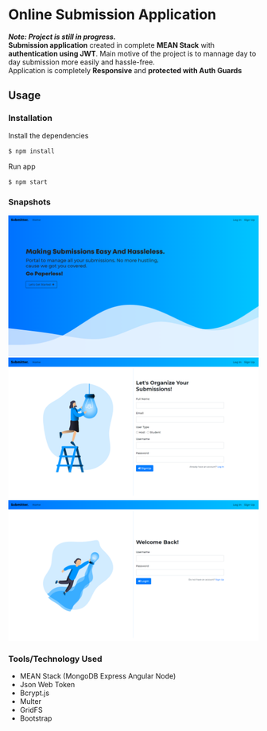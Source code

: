 # Online Submission Application 
***Note: Project is still in progress.***<br>
**Submission application** created in complete **MEAN Stack** with **authentication using JWT**. Main motive of the project is to mannage day to day submission more easily and hassle-free.<br>
Application is completely **Responsive** and **protected with Auth Guards**

## Usage

### Installation

Install the dependencies

```sh
$ npm install
```
Run app

```sh
$ npm start
```

### Snapshots
![Home Page](/snapshots/home.png)<br>
![Signup Page](/snapshots/signup.png)<br>
![Login Page](/snapshots/login.png)

### Tools/Technology Used
- MEAN Stack (MongoDB Express Angular Node)
- Json Web Token 
- Bcrypt.js
- Multer
- GridFS
- Bootstrap
